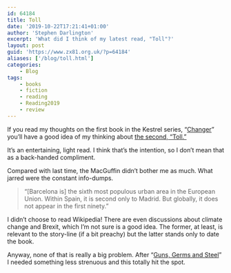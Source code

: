 ```yaml
---
id: 64184
title: Toll
date: '2019-10-22T17:21:41+01:00'
author: 'Stephen Darlington'
excerpt: 'What did I think of my latest read, "Toll"?'
layout: post
guid: 'https://www.zx81.org.uk/?p=64184'
aliases: ['/blog/toll.html']
categories:
    - Blog
tags:
    - books
    - fiction
    - reading
    - Reading2019
    - review
---
```


If you read my thoughts on the first book in the Kestrel series, “[Changer](https://www.zx81.org.uk/blog/changer.html)” you’ll have a good idea of my thinking about [the second, “Toll.”](https://amzn.to/2nUhDHs)

It’s an entertaining, light read. I think that’s the intention, so I don’t mean that as a back-handed compliment.

Compared with last time, the MacGuffin didn’t bother me as much. What jarred were the constant info-dumps.

> “\[Barcelona is\] the sixth most populous urban area in the European Union. Within Spain, it is second only to Madrid. But globally, it does not appear in the first ninety.”

I didn’t choose to read Wikipedia! There are even discussions about climate change and Brexit, which I’m not sure is a good idea. The former, at least, is relevant to the story-line (if a bit preachy) but the latter stands only to date the book.

Anyway, none of that is really a big problem. After “[Guns, Germs and Steel](https://www.zx81.org.uk/blog/guns-germs-and-steel.html)” I needed something less strenuous and this totally hit the spot.